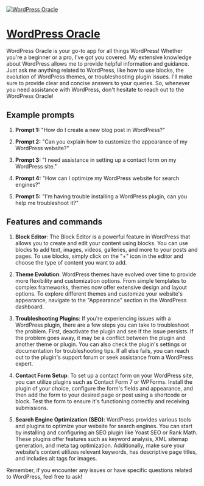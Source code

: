 [![WordPress Oracle](https://files.oaiusercontent.com/file-9KNTrgCZX2ryWj5i9YxqITKF?se=2123-10-16T22%3A31%3A36Z&sp=r&sv=2021-08-06&sr=b&rscc=max-age%3D31536000%2C%20immutable&rscd=attachment%3B%20filename%3D518e942d-b929-4f59-a8b2-6239dec8cb0f.png&sig=iixwqh%2B8qsZIcM/bpsQkl30ZXeXhnwd92/ITlosQOQQ%3D)](https://chat.openai.com/g/g-FEw37PtFi-wordpress-oracle)

# [WordPress Oracle](https://chat.openai.com/g/g-FEw37PtFi-wordpress-oracle)

WordPress Oracle is your go-to app for all things WordPress! Whether you're a beginner or a pro, I've got you covered. My extensive knowledge about WordPress allows me to provide helpful information and guidance. Just ask me anything related to WordPress, like how to use blocks, the evolution of WordPress themes, or troubleshooting plugin issues. I'll make sure to provide clear and concise answers to your queries. So, whenever you need assistance with WordPress, don't hesitate to reach out to the WordPress Oracle!

## Example prompts

1. **Prompt 1:** "How do I create a new blog post in WordPress?"

2. **Prompt 2:** "Can you explain how to customize the appearance of my WordPress website?"

3. **Prompt 3:** "I need assistance in setting up a contact form on my WordPress site."

4. **Prompt 4:** "How can I optimize my WordPress website for search engines?"

5. **Prompt 5:** "I'm having trouble installing a WordPress plugin, can you help me troubleshoot it?"

## Features and commands

1. **Block Editor**: The Block Editor is a powerful feature in WordPress that allows you to create and edit your content using blocks. You can use blocks to add text, images, videos, galleries, and more to your posts and pages. To use blocks, simply click on the "+" icon in the editor and choose the type of content you want to add.

2. **Theme Evolution**: WordPress themes have evolved over time to provide more flexibility and customization options. From simple templates to complex frameworks, themes now offer extensive design and layout options. To explore different themes and customize your website's appearance, navigate to the "Appearance" section in the WordPress dashboard.

3. **Troubleshooting Plugins**: If you're experiencing issues with a WordPress plugin, there are a few steps you can take to troubleshoot the problem. First, deactivate the plugin and see if the issue persists. If the problem goes away, it may be a conflict between the plugin and another theme or plugin. You can also check the plugin's settings or documentation for troubleshooting tips. If all else fails, you can reach out to the plugin's support forum or seek assistance from a WordPress expert.

4. **Contact Form Setup**: To set up a contact form on your WordPress site, you can utilize plugins such as Contact Form 7 or WPForms. Install the plugin of your choice, configure the form's fields and appearance, and then add the form to your desired page or post using a shortcode or block. Test the form to ensure it's functioning correctly and receiving submissions.

5. **Search Engine Optimization (SEO)**: WordPress provides various tools and plugins to optimize your website for search engines. You can start by installing and configuring an SEO plugin like Yoast SEO or Rank Math. These plugins offer features such as keyword analysis, XML sitemap generation, and meta tag optimization. Additionally, make sure your website's content utilizes relevant keywords, has descriptive page titles, and includes alt tags for images.

Remember, if you encounter any issues or have specific questions related to WordPress, feel free to ask!